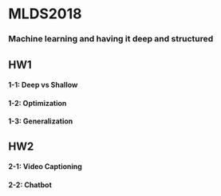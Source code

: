 # MLDS2018
### Machine learning and having it deep and structured

## HW1
#### 1-1: Deep vs Shallow
#### 1-2: Optimization
#### 1-3: Generalization
## HW2
#### 2-1: Video Captioning
#### 2-2: Chatbot
